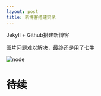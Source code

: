 ```yaml
---
layout: post
title: 新博客搭建实录
---
```

Jekyll + Github搭建新博客

图片问题难以解决，最终还是用了七牛

![node](http://7xtfpb.com1.z0.glb.clouddn.com/post/node.png)
# 待续